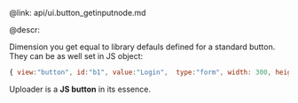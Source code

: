 @link: api/ui.button_getinputnode.md

@descr:

Dimension you get equal to library defauls defined for a standard button. They can be as well set in JS object:

~~~js
{ view:"button", id:"b1", value:"Login",  type:"form", width: 300, height: 50 }
~~~

Uploader is a **JS button** in its essence. 